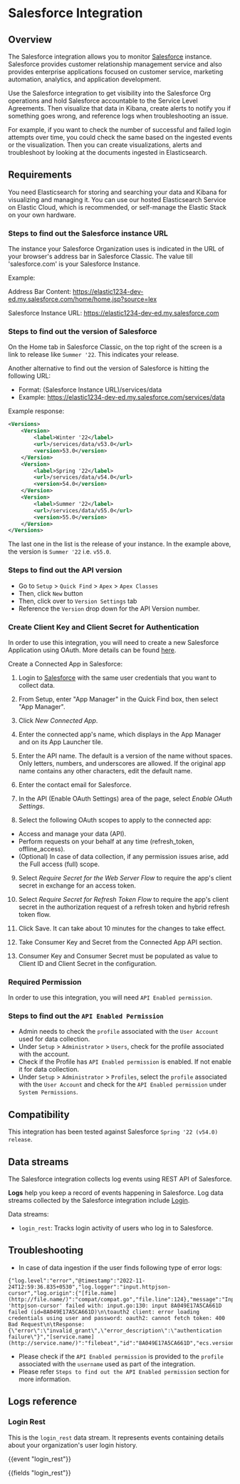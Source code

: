 # Salesforce Integration

## Overview

The Salesforce integration allows you to monitor [Salesforce](https://www.salesforce.com/) instance. Salesforce provides customer relationship management service and also provides enterprise applications focused on customer service, marketing automation, analytics, and application development.

Use the Salesforce integration to get visibility into the Salesforce Org operations and hold Salesforce accountable to the Service Level Agreements. Then visualize that data in Kibana, create alerts to notify you if something goes wrong, and reference logs when troubleshooting an issue.

For example, if you want to check the number of successful and failed login attempts over time, you could check the same based on the ingested events or the visualization. Then you can create visualizations, alerts and troubleshoot by looking at the documents ingested in Elasticsearch.

## Requirements

You need Elasticsearch for storing and searching your data and Kibana for visualizing and managing it.
You can use our hosted Elasticsearch Service on Elastic Cloud, which is recommended, or self-manage the Elastic Stack on your own hardware.

### Steps to find out the Salesforce instance URL

The instance your Salesforce Organization uses is indicated in the URL of your browser's address bar in Salesforce Classic. The value till 'salesforce.com' is your Salesforce Instance.

Example:

Address Bar Content: https://elastic1234-dev-ed.my.salesforce.com/home/home.jsp?source=lex

Salesforce Instance URL: https://elastic1234-dev-ed.my.salesforce.com

### Steps to find out the version of Salesforce

On the Home tab in Salesforce Classic, on the top right of the screen is a link to release like `Summer '22`. This indicates your release.

Another alternative to find out the version of Salesforce is hitting the following URL:
- Format: (Salesforce Instance URL)/services/data
- Example: https://elastic1234-dev-ed.my.salesforce.com/services/data

Example response:
```xml
<Versions>
	<Version>
		<label>Winter '22</label>
		<url>/services/data/v53.0</url>
		<version>53.0</version>
	</Version>
	<Version>
		<label>Spring '22</label>
		<url>/services/data/v54.0</url>
		<version>54.0</version>
	</Version>
	<Version>
		<label>Summer '22</label>
		<url>/services/data/v55.0</url>
		<version>55.0</version>
	</Version>
</Versions>
```
The last one in the list is the release of your instance. In the example above, the version is `Summer '22` i.e. `v55.0`.

### Steps to find out the API version

- Go to `Setup` > `Quick Find` > `Apex` > `Apex Classes`
- Then, click `New` button
- Then, click over to `Version Settings` tab
- Reference the `Version` drop down for the API Version number.

### Create Client Key and Client Secret for Authentication

In order to use this integration, you will need to create a new Salesforce Application using OAuth. More details can be found [here](https://help.salesforce.com/apex/HTViewHelpDoc?id=connected_app_create.htm).

Create a Connected App in Salesforce:

1. Login to [Salesforce](https://login.salesforce.com/) with the same user credentials that you want to collect data.

2. From Setup, enter "App Manager" in the Quick Find box, then select "App Manager".

3. Click *New Connected App*.

4. Enter the connected app's name, which displays in the App Manager and on its App Launcher tile.

5. Enter the API name. The default is a version of the name without spaces. Only letters, numbers, and underscores are allowed. If the original app name contains any other characters, edit the default name.

6. Enter the contact email for Salesforce.

7. In the API (Enable OAuth Settings) area of the page, select *Enable OAuth Settings*.

8. Select the following OAuth scopes to apply to the connected app:
- Access and manage your data (API). 
- Perform requests on your behalf at any time (refresh_token, offline_access).
- (Optional) In case of data collection, if any permission issues arise, add the Full access (full) scope.

9. Select *Require Secret for the Web Server Flow* to require the app's client secret in exchange for an access token.

10. Select *Require Secret for Refresh Token Flow* to require the app's client secret in the authorization request of a refresh token and hybrid refresh token flow.

11. Click Save. It can take about 10 minutes for the changes to take effect.

12. Take Consumer Key and Secret from the Connected App API section.

13. Consumer Key and Consumer Secret must be populated as value to Client ID and Client Secret in the configuration.

### Required Permission

In order to use this integration, you will need `API Enabled permission`.

### Steps to find out the `API Enabled Permission`

- Admin needs to check the `profile` associated with the `User Account` used for data collection.
- Under `Setup` > `Administrator` > `Users`, check for the profile associated with the account.
- Check if the Profile has `API Enabled permission` is enabled. If not enable it for data collection.
- Under `Setup` > `Administrator` > `Profiles`, select the `profile` associated with the `User Account` and check for the `API Enabled permission` under `System Permissions`.

## Compatibility

This integration has been tested against Salesforce `Spring '22 (v54.0) release`.

## Data streams

The Salesforce integration collects log events using REST API of Salesforce.

**Logs** help you keep a record of events happening in Salesforce.
Log data streams collected by the Salesforce integration include [Login](https://developer.salesforce.com/docs/atlas.en-us.object_reference.meta/object_reference/sforce_api_objects_eventlogfile_login.htm).

Data streams:
- `login_rest`: Tracks login activity of users who log in to Salesforce.

## Troubleshooting

- In case of data ingestion if the user finds following type of error logs:
```
{"log.level":"error","@timestamp":"2022-11-24T12:59:36.835+0530","log.logger":"input.httpjson-cursor","log.origin":{"[file.name](http://file.name/)":"compat/compat.go","file.line":124},"message":"Input 'httpjson-cursor' failed with: input.go:130: input 8A049E17A5CA661D failed (id=8A049E17A5CA661D)\n\toauth2 client: error loading credentials using user and password: oauth2: cannot fetch token: 400 Bad Request\n\tResponse: {\"error\":\"invalid_grant\",\"error_description\":\"authentication failure\"}","[service.name](http://service.name/)":"filebeat","id":"8A049E17A5CA661D","ecs.version":"1.6.0"}
```
- Please check if the `API Enabled permission` is provided to the `profile` associated with the `username` used as part of the integration.
- Please refer `Steps to find out the API Enabled permission` section for more information.

## Logs reference

### Login Rest

This is the `login_rest` data stream. It represents events containing details about your organization's user login history.

{{event "login_rest"}}

{{fields "login_rest"}}
